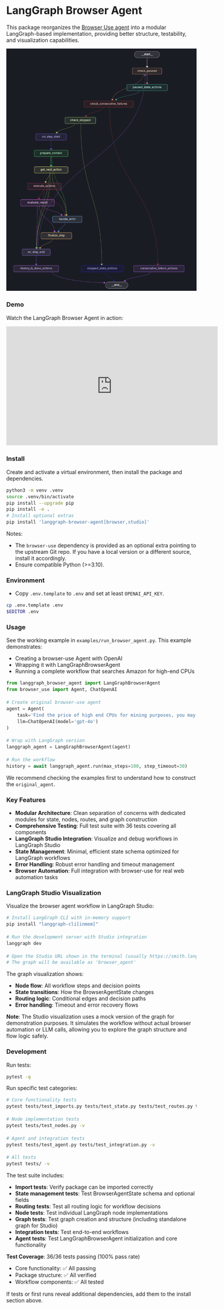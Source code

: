 # LangGraph Browser Agent

This package reorganizes the [Browser Use agent](https://github.com/browser-use/browser-use/tree/main) into a modular LangGraph-based implementation, providing better structure, testability, and visualization capabilities.

![LangGraph Browser Agent Workflow](static/agent_graph.png)

### Demo

Watch the LangGraph Browser Agent in action:

<div align="center">

<iframe width="560" height="315" src="https://www.youtube.com/embed/Wj-o6OSjWpY" title="LangGraph Browser Agent Demo" frameborder="0" allow="accelerometer; autoplay; clipboard-write; encrypted-media; gyroscope; picture-in-picture; web-share" allowfullscreen></iframe>

</div>

### Install

Create and activate a virtual environment, then install the package and dependencies.

```bash
python3 -m venv .venv
source .venv/bin/activate
pip install --upgrade pip
pip install -e .
# Install optional extras
pip install 'langgraph-browser-agent[browser,studio]'
```

Notes:
- The `browser-use` dependency is provided as an optional extra pointing to the upstream Git repo. If you have a local version or a different source, install it accordingly.
- Ensure compatible Python (>=3.10).

### Environment

- Copy `.env.template` to `.env` and set at least `OPENAI_API_KEY`.

```bash
cp .env.template .env
$EDITOR .env
```

### Usage

See the working example in `examples/run_browser_agent.py`. This example demonstrates:
- Creating a browser-use Agent with OpenAI
- Wrapping it with LangGraphBrowserAgent
- Running a complete workflow that searches Amazon for high-end CPUs

```python
from langgraph_browser_agent import LangGraphBrowserAgent
from browser_use import Agent, ChatOpenAI

# Create original browser-use agent
agent = Agent(
    task='Find the price of high end CPUs for mining purposes, you may go to amazon.com for it', 
    llm=ChatOpenAI(model='gpt-4o')
)

# Wrap with LangGraph version
langgraph_agent = LangGraphBrowserAgent(agent)

# Run the workflow
history = await langgraph_agent.run(max_steps=100, step_timeout=30)
```

We recommend checking the examples first to understand how to construct the `original_agent`.

### Key Features

- **Modular Architecture**: Clean separation of concerns with dedicated modules for state, nodes, routes, and graph construction
- **Comprehensive Testing**: Full test suite with 36 tests covering all components
- **LangGraph Studio Integration**: Visualize and debug workflows in LangGraph Studio
- **State Management**: Minimal, efficient state schema optimized for LangGraph workflows
- **Error Handling**: Robust error handling and timeout management
- **Browser Automation**: Full integration with browser-use for real web automation tasks

### LangGraph Studio Visualization

Visualize the browser agent workflow in LangGraph Studio:

```bash
# Install LangGraph CLI with in-memory support
pip install "langgraph-cli[inmem]"

# Run the development server with Studio integration
langgraph dev

# Open the Studio URL shown in the terminal (usually https://smith.langchain.com/studio/?baseUrl=http://127.0.0.1:2024)
# The graph will be available as 'browser_agent'
```


The graph visualization shows:
- **Node flow**: All workflow steps and decision points
- **State transitions**: How the BrowserAgentState changes
- **Routing logic**: Conditional edges and decision paths
- **Error handling**: Timeout and error recovery flows

**Note**: The Studio visualization uses a mock version of the graph for demonstration purposes. It simulates the workflow without actual browser automation or LLM calls, allowing you to explore the graph structure and flow logic safely.

### Development

Run tests:

```bash
pytest -q
```

Run specific test categories:

```bash
# Core functionality tests
pytest tests/test_imports.py tests/test_state.py tests/test_routes.py tests/test_graph.py -v

# Node implementation tests  
pytest tests/test_nodes.py -v

# Agent and integration tests
pytest tests/test_agent.py tests/test_integration.py -v

# All tests
pytest tests/ -v
```

The test suite includes:
- **Import tests**: Verify package can be imported correctly
- **State management tests**: Test BrowserAgentState schema and optional fields
- **Routing tests**: Test all routing logic for workflow decisions
- **Node tests**: Test individual LangGraph node implementations
- **Graph tests**: Test graph creation and structure (including standalone graph for Studio)
- **Integration tests**: Test end-to-end workflows
- **Agent tests**: Test LangGraphBrowserAgent initialization and core functionality

**Test Coverage**: 36/36 tests passing (100% pass rate)
- Core functionality: ✅ All passing
- Package structure: ✅ All verified
- Workflow components: ✅ All tested

If tests or first runs reveal additional dependencies, add them to the install section above.
